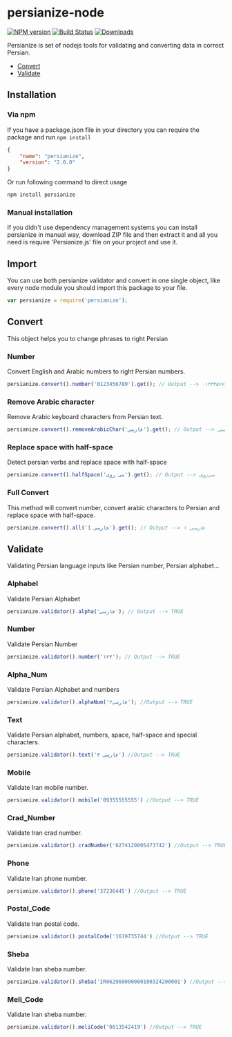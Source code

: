 # persianize-node

[![NPM version][npm-image]][npm-url] [![Build Status][travis-image]][travis-url] [![Downloads][downloads-image]][npm-url]

Persianize is set of nodejs tools for validating and converting data in correct Persian.

* [Convert](#convert)
* [Validate](#validate)

## Installation

### Via npm
If you have a package.json file in your directory you can require the package and run ```npm install```

```json
{
    "name": "persianize",
    "version": "2.0.0"
}
```

Or run following command to direct usage
```js
npm install persianize
```

### Manual installation
If you didn't use dependency management systems you can install persianize in manual way, download ZIP file and then extract it and all you need is require 'Persianize.js' file on your project and use it.

## Import
You can use both persianize validator and convert in one single object, like every node module you should import this package to your file.

```js
var persianize = require('persianize');
```

## Convert
This object helps you to change phrases to right Persian

### Number
Convert English and Arabic numbers to right Persian numbers.

```js
persianize.convert().number('0123456789').get(); // Output --> ۰۱۲۳۴۵۶۷۸۹
```

### Remove Arabic character
Remove Arabic keyboard characters from Persian text.

```js
persianize.convert().removeArabicChar('فارسي').get(); // Output --> فارسی
```

### Replace space with half-space
Detect persian verbs and replace space with half-space
```js
persianize.convert().halfSpace('می روی').get(); // Output --> می‌روی
```

### Full Convert
This method will convert number, convert arabic characters to Persian and replace space with half-space.

```js
persianize.convert().all('فارسي 1').get(); // Output --> فارسی ۱
```

## Validate
Validating Persian language inputs like Persian number, Persian alphabet...


### Alphabel
Validate Persian Alphabet

```js
persianize.validator().alpha('فارسی'); // Output --> TRUE
```

### Number
Validate Persian Number

```js
persianize.validator().number('۱۲۳'); // Output --> TRUE
```

### Alpha_Num
Validate Persian Alphabet and numbers

```js
persianize.validator().alphaNum('۳فارسی'); //Output --> TRUE
```

### Text
Validate Persian alphabet, numbers, space, half-space and special characters.

```js
persianize.validator().text('۳ فارسی') //Output --> TRUE
```

### Mobile
Validate Iran mobile number.

```js
persianize.validator().mobile('09355555555') //Output --> TRUE
```

### Crad_Number
Validate Iran crad number.

```js
persianize.validator().cradNumber('6274129005473742') //Output --> TRUE
```

### Phone
Validate Iran phone number.

```js
persianize.validator().phone('37236445') //Output --> TRUE
```

### Postal_Code
Validate Iran postal code.

```js
persianize.validator().postalCode('1619735744') //Output --> TRUE
```

### Sheba
Validate Iran sheba number.

```js
persianize.validator().sheba('IR062960000000100324200001') //Output --> TRUE
```

### Meli_Code
Validate Iran sheba number.

```js
persianize.validator().meliCode('0013542419') //Output --> TRUE
```

[downloads-image]: http://img.shields.io/npm/dt/persianize.svg

[npm-url]: https://npmjs.org/package/persianize
[npm-image]: http://img.shields.io/npm/v/persianize.svg

[travis-url]: https://travis-ci.org/opencafe/persianize-node
[travis-image]: https://travis-ci.org/opencafe/persianize-node.svg
